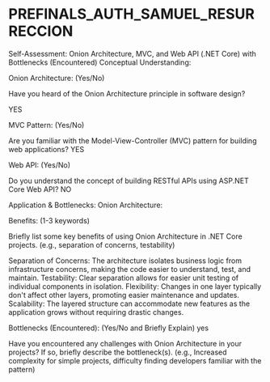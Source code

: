 # PREFINALS_AUTH_SAMUEL_RESURRECCION
Self-Assessment: Onion Architecture, MVC, and Web API (.NET Core) with Bottlenecks (Encountered)
Conceptual Understanding:
 
Onion Architecture: (Yes/No) 
 
Have you heard of the Onion Architecture principle in software design?
 
YES
 
MVC Pattern: (Yes/No) 
 
Are you familiar with the Model-View-Controller (MVC) pattern for building web applications?
 YES
 
 
Web API: (Yes/No) 
 
Do you understand the concept of building RESTful APIs using ASP.NET Core Web API?
NO

Application & Bottlenecks:
Onion Architecture:
 
 
Benefits: (1-3 keywords)
 
 
Briefly list some key benefits of using Onion Architecture in .NET Core projects. (e.g., separation of concerns, testability)

Separation of Concerns: The architecture isolates business logic from infrastructure concerns, making the code easier to understand, test, and maintain.
Testability: Clear separation allows for easier unit testing of individual components in isolation.
Flexibility: Changes in one layer typically don't affect other layers, promoting easier maintenance and updates.
Scalability: The layered structure can accommodate new features as the application grows without requiring drastic changes.
 
 
 
Bottlenecks (Encountered): (Yes/No and Briefly Explain)
yes
 
 
Have you encountered any challenges with Onion Architecture in your projects? If so, briefly describe the bottleneck(s). (e.g., Increased complexity for simple projects, difficulty finding developers familiar with the pattern)
 
